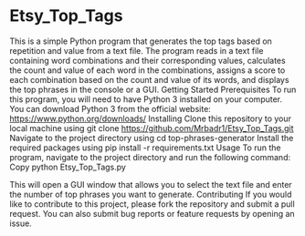 # Etsy_Top_Tags
This is a simple Python program that generates the top tags based on repetition and value from a text file. The program reads in a text file containing word combinations and their corresponding values, calculates the count and value of each word in the combinations, assigns a score to each combination based on the count and value of its words, and displays the top phrases in the console or a GUI.
Getting Started
Prerequisites
To run this program, you will need to have Python 3 installed on your computer. You can download Python 3 from the official website: https://www.python.org/downloads/
Installing
Clone this repository to your local machine using git clone https://github.com/Mrbadr1/Etsy_Top_Tags.git
Navigate to the project directory using cd top-phrases-generator
Install the required packages using pip install -r requirements.txt
Usage
To run the program, navigate to the project directory and run the following command:
Copy
python Etsy_Top_Tags.py

This will open a GUI window that allows you to select the text file and enter the number of top phrases you want to generate.
Contributing
If you would like to contribute to this project, please fork the repository and submit a pull request. You can also submit bug reports or feature requests by opening an issue.
